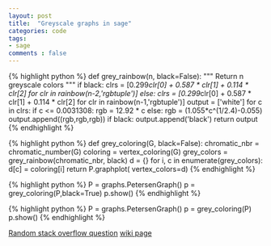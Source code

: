 ```yaml
---
layout: post
title:  "Greyscale graphs in sage"
categories: code
tags:
- sage
comments : false
---
```


{% highlight python %}
def grey_rainbow(n, black=False):
    """
    Return n greyscale colors
    """
    if black:
        clrs = [0.299*clr[0] + 0.587 * clr[1] + 0.114 * clr[2] for clr in rainbow(n-2,'rgbtuple')]
    else:
        clrs = [0.299*clr[0] + 0.587 * clr[1] + 0.114 * clr[2] for clr in rainbow(n-1,'rgbtuple')]
    output = ['white']
    for c in clrs:
        if c <= 0.0031308:
            rgb = 12.92 * c
        else:
            rgb = (1.055*c^(1/2.4)-0.055)
        output.append((rgb,rgb,rgb))
    if black:
        output.append('black')
    return output
{% endhighlight %}

{% highlight python %}
def grey_coloring(G, black=False):
    chromatic_nbr = chromatic_number(G)
    coloring = vertex_coloring(G)
    grey_colors = grey_rainbow(chromatic_nbr, black)
    d = {}
    for i, c in enumerate(grey_colors):
        d[c] = coloring[i]
    return P.graphplot( vertex_colors=d)
{% endhighlight %}

{% highlight python %}
P = graphs.PetersenGraph()
p = grey_coloring(P,black=True)
p.show()
{% endhighlight %}

{% highlight python %}
P = graphs.PetersenGraph()
p = grey_coloring(P)
p.show()
{% endhighlight %}

[Random stack overflow question](http://stackoverflow.com/questions/12201577/convert-rgb-image-to-grayscale-in-python)
[wiki page](http://en.wikipedia.org/wiki/Grayscale#Converting_color_to_grayscale)
